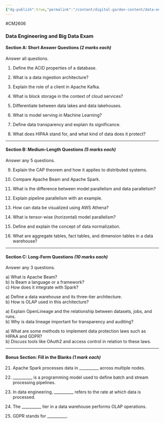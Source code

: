 ```yaml
---
{"dg-publish":true,"permalink":"/content/digital-garden-content/data-engineering-content/exam-prep-final-sem/data-engineering-content/cm-2606-sample-exam-paper/","updated":"2025-04-21T19:02:47.160+05:30"}
---
```


#CM2606 
### **Data Engineering and Big Data Exam**

#### **Section A: Short Answer Questions** _(2 marks each)_

Answer all questions.

1. Define the ACID properties of a database.
    
2. What is a data ingestion architecture?
    
3. Explain the role of a client in Apache Kafka.
    
4. What is block storage in the context of cloud services?
    
5. Differentiate between data lakes and data lakehouses.
    
6. What is model serving in Machine Learning?
    
7. Define data transparency and explain its significance.
    
8. What does HIPAA stand for, and what kind of data does it protect?
    

---

#### **Section B: Medium-Length Questions** _(5 marks each)_

Answer any 5 questions.

9. Explain the CAP theorem and how it applies to distributed systems.
    
10. Compare Apache Beam and Apache Spark.
    
11. What is the difference between model parallelism and data parallelism?
    
12. Explain pipeline parallelism with an example.
    
13. How can data be visualized using AWS Athena?
    
14. What is tensor-wise (horizontal) model parallelism?
    
15. Define and explain the concept of data normalization.
    
16. What are aggregate tables, fact tables, and dimension tables in a data warehouse?
    

---

#### **Section C: Long-Form Questions** _(10 marks each)_

Answer any 3 questions.

a) What is Apache Beam?  
b) Is Beam a language or a framework?  
c) How does it integrate with Spark?

a) Define a data warehouse and its three-tier architecture.  
b) How is OLAP used in this architecture?

a) Explain OpenLineage and the relationship between datasets, jobs, and runs.  
b) Why is data lineage important for transparency and auditing?

a) What are some methods to implement data protection laws such as HIPAA and GDPR?  
b) Discuss tools like OAuth2 and access control in relation to these laws.

---

#### **Bonus Section: Fill in the Blanks** _(1 mark each)_

21. Apache Spark processes data in __________ across multiple nodes.
    
22. __________ is a programming model used to define batch and stream processing pipelines.
    
23. In data engineering, __________ refers to the rate at which data is processed.
    
24. The __________ tier in a data warehouse performs OLAP operations.
    
25. GDPR stands for __________.